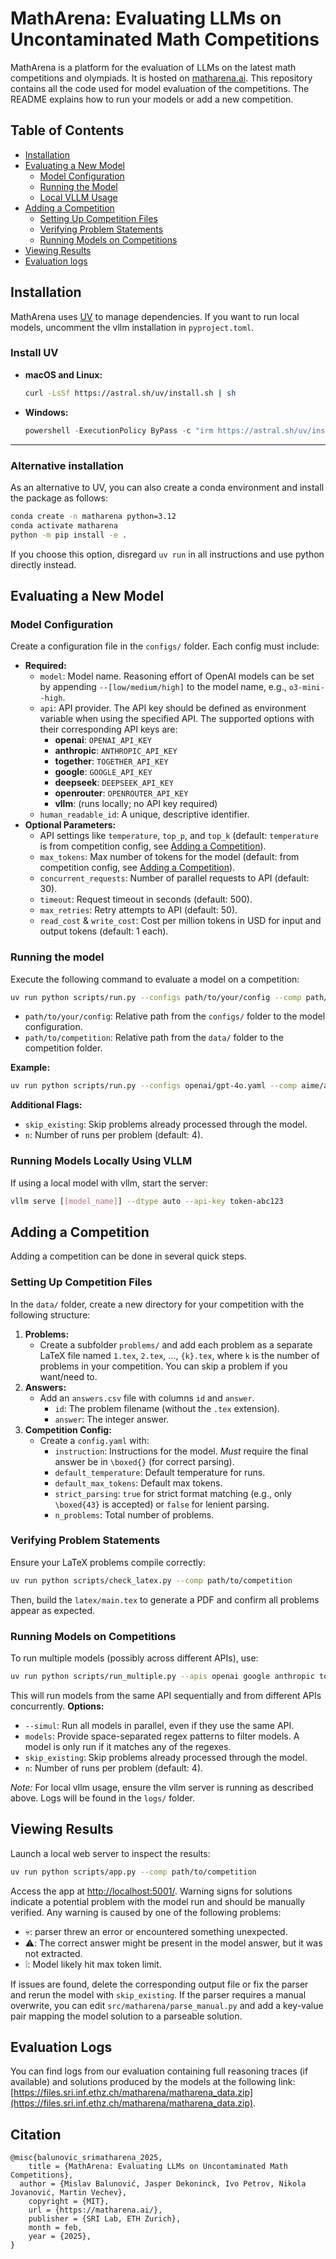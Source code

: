 # MathArena: Evaluating LLMs on Uncontaminated Math Competitions

MathArena is a platform for the evaluation of LLMs on the latest math competitions and olympiads. It is hosted on [matharena.ai](https://matharena.ai/). This repository contains all the code used for model evaluation of the competitions. The README explains how to run your models or add a new competition. 

## Table of Contents
- [Installation](#installation)
- [Evaluating a New Model](#evaluating-a-new-model)
  - [Model Configuration](#model-configuration)
  - [Running the Model](#running-the-model)
  - [Local VLLM Usage](#running-models-locally-using-vllm)
- [Adding a Competition](#adding-a-competition)
  - [Setting Up Competition Files](#setting-up-competition-files)
  - [Verifying Problem Statements](#verifying-problem-statements)
  - [Running Models on Competitions](#running-models-on-competitions)
- [Viewing Results](#viewing-results)
- [Evaluation logs](#evaluation-logs)

## Installation

MathArena uses [UV](https://github.com/astral-sh/uv) to manage dependencies. If you want to run local models, uncomment the vllm installation in `pyproject.toml`.

### Install UV

- **macOS and Linux:**
  ```bash
  curl -LsSf https://astral.sh/uv/install.sh | sh
  ```
- **Windows:**
  ```powershell
  powershell -ExecutionPolicy ByPass -c "irm https://astral.sh/uv/install.ps1 | iex"
  ```
---

### Alternative installation

As an alternative to UV, you can also create a conda environment and install the package as follows:
```bash
conda create -n matharena python=3.12
conda activate matharena
python -m pip install -e .
```
If you choose this option, disregard `uv run` in all instructions and use python directly instead.

## Evaluating a New Model

### Model Configuration

Create a configuration file in the `configs/` folder. Each config must include:
- **Required:**
  - `model`: Model name. Reasoning effort of OpenAI models can be set by appending `--[low/medium/high]` to the model name, e.g., `o3-mini--high`.
  - `api`: API provider. The API key should be defined as environment variable when using the specified API. The supported options with their corresponding API keys are:
    - **openai**: `OPENAI_API_KEY`
    - **anthropic**: `ANTHROPIC_API_KEY`
    - **together**: `TOGETHER_API_KEY`
    - **google**: `GOOGLE_API_KEY`
    - **deepseek**: `DEEPSEEK_API_KEY`
    - **openrouter**: `OPENROUTER_API_KEY`
    - **vllm**: (runs locally; no API key required)
  - `human_readable_id`: A unique, descriptive identifier.
- **Optional Parameters:**
  - API settings like `temperature`, `top_p`, and `top_k` (default: `temperature` is from competition config, see [Adding a Competition](#adding-a-competition)).
  - `max_tokens`: Max number of tokens for the model (default: from competition config, see [Adding a Competition](#adding-a-competition)).
  - `concurrent_requests`: Number of parallel requests to API (default: 30).
  - `timeout`: Request timeout in seconds (default: 500).
  - `max_retries`: Retry attempts to API (default: 50).
  - `read_cost` & `write_cost`: Cost per million tokens in USD for input and output tokens (default: 1 each).

### Running the model
Execute the following command to evaluate a model on a competition:
```bash
uv run python scripts/run.py --configs path/to/your/config --comp path/to/competition
```
- `path/to/your/config`: Relative path from the `configs/` folder to the model configuration.
- `path/to/competition`: Relative path from the `data/` folder to the competition folder.

**Example:**
```bash
uv run python scripts/run.py --configs openai/gpt-4o.yaml --comp aime/aime_2025_I
```

**Additional Flags:**
- `skip_existing`: Skip problems already processed through the model.
- `n`: Number of runs per problem (default: 4).

### Running Models Locally Using VLLM

If using a local model with vllm, start the server:
```bash
vllm serve [[model_name]] --dtype auto --api-key token-abc123
```

## Adding a Competition
Adding a competition can be done in several quick steps. 

### Setting Up Competition Files
In the `data/` folder, create a new directory for your competition with the following structure:
1. **Problems:**  
   - Create a subfolder `problems/` and add each problem as a separate LaTeX file named `1.tex`, `2.tex`, …, `{k}.tex`, where `k` is the number of problems in your competition. You can skip a problem if you want/need to.
2. **Answers:**  
   - Add an `answers.csv` file with columns `id` and `answer`.
     - `id`: The problem filename (without the `.tex` extension).
     - `answer`: The integer answer.
3. **Competition Config:**  
   - Create a `config.yaml` with:
     - `instruction`: Instructions for the model. *Must* require the final answer be in `\boxed{}` (for correct parsing).
     - `default_temperature`: Default temperature for runs.
     - `default_max_tokens`: Default max tokens.
     - `strict_parsing`: `true` for strict format matching (e.g., only `\boxed{43}` is accepted) or `false` for lenient parsing.
     - `n_problems`: Total number of problems.

### Verifying Problem Statements
Ensure your LaTeX problems compile correctly:
```bash
uv run python scripts/check_latex.py --comp path/to/competition
```
Then, build the `latex/main.tex` to generate a PDF and confirm all problems appear as expected.

### Running Models on Competitions
To run multiple models (possibly across different APIs), use:
```bash
uv run python scripts/run_multiple.py --apis openai google anthropic together --comp path/to/competition
```
This will run models from the same API sequentially and from different APIs concurrently.
**Options:**
- `--simul`: Run all models in parallel, even if they use the same API.
- `models`: Provide space-separated regex patterns to filter models. A model is only run if it matches any of the regexes.
- `skip_existing`: Skip problems already processed through the model.
- `n`: Number of runs per problem (default: 4).

*Note:* For local vllm usage, ensure the vllm server is running as described above. Logs will be found in the `logs/` folder.

## Viewing Results

Launch a local web server to inspect the results:
```bash
uv run python scripts/app.py --comp path/to/competition
```
Access the app at [http://localhost:5001/](http://localhost:5001/). Warning signs for solutions indicate a potential problem with the model run and should be manually verified. Any warning is caused by one of the following problems:

* 💀: parser threw an error or encountered something unexpected.
* ⚠️: The correct answer might be present in the model answer, but it was not extracted.
* ❕: Model likely hit max token limit.

If issues are found, delete the corresponding output file or fix the parser and rerun the model with `skip_existing`. If the parser requires a manual overwrite, you can edit `src/matharena/parse_manual.py` and add a key-value pair mapping the model solution to a parseable solution.

## Evaluation Logs

You can find logs from our evaluation containing full reasoning traces (if available) and solutions produced by the models at the following link: [https://files.sri.inf.ethz.ch/matharena/matharena_data.zip](https://files.sri.inf.ethz.ch/matharena/matharena_data.zip).

## Citation

```
@misc{balunovic_srimatharena_2025,
	title = {MathArena: Evaluating LLMs on Uncontaminated Math Competitions},
  author = {Mislav Balunović, Jasper Dekoninck, Ivo Petrov, Nikola Jovanović, Martin Vechev},
	copyright = {MIT},
	url = {https://matharena.ai/},
	publisher = {SRI Lab, ETH Zurich},
	month = feb,
	year = {2025},
}
```

